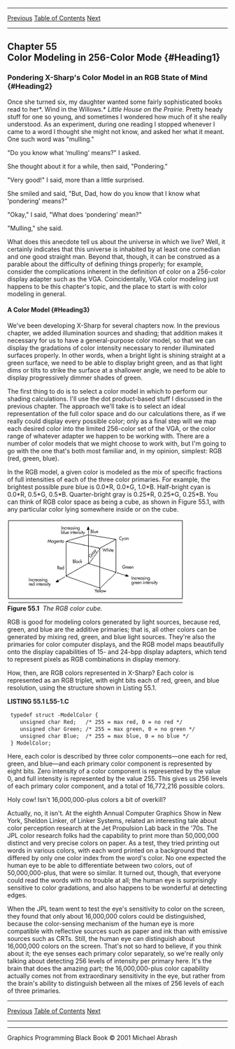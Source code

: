   ------------------------ --------------------------------- --------------------
  [Previous](54-05.html)   [Table of Contents](index.html)   [Next](55-02.html)
  ------------------------ --------------------------------- --------------------

Chapter 55\
 Color Modeling in 256-Color Mode {#Heading1}
---------------------------------

### Pondering X-Sharp's Color Model in an RGB State of Mind {#Heading2}

Once she turned six, my daughter wanted some fairly sophisticated books
read to her*. Wind in the Willows.* *Little House on the Prairie.*
Pretty heady stuff for one so young, and sometimes I wondered how much
of it she really understood. As an experiment, during one reading I
stopped whenever I came to a word I thought she might not know, and
asked her what it meant. One such word was "mulling."

"Do you know what ‘mulling' means?" I asked.

She thought about it for a while, then said, "Pondering."

"Very good!" I said, more than a little surprised.

She smiled and said, "But, Dad, how do you know that I know what
‘pondering' means?"

"Okay," I said, "What does ‘pondering' mean?"

"Mulling," she said.

What does this anecdote tell us about the universe in which we live?
Well, it certainly indicates that this universe is inhabited by at least
one comedian and one good straight man. Beyond that, though, it can be
construed as a parable about the difficulty of defining things properly;
for example, consider the complications inherent in the definition of
color on a 256-color display adapter such as the VGA. Coincidentally,
VGA color modeling just happens to be this chapter's topic, and the
place to start is with color modeling in general.

#### A Color Model {#Heading3}

We've been developing X-Sharp for several chapters now. In the previous
chapter, we added illumination sources and shading; that addition makes
it necessary for us to have a general-purpose color model, so that we
can display the gradations of color intensity necessary to render
illuminated surfaces properly. In other words, when a bright light is
shining straight at a green surface, we need to be able to display
bright green, and as that light dims or tilts to strike the surface at a
shallower angle, we need to be able to display progressively dimmer
shades of green.

The first thing to do is to select a color model in which to perform our
shading calculations. I'll use the dot product-based stuff I discussed
in the previous chapter. The approach we'll take is to select an ideal
representation of the full color space and do our calculations there, as
if we really could display every possible color; only as a final step
will we map each desired color into the limited 256-color set of the
VGA, or the color range of whatever adapter we happen to be working
with. There are a number of color models that we might choose to work
with, but I'm going to go with the one that's both most familiar and, in
my opinion, simplest: RGB (red, green, blue).

In the RGB model, a given color is modeled as the mix of specific
fractions of full intensities of each of the three color primaries. For
example, the brightest possible pure blue is 0.0\*R, 0.0\*G, 1.0\*B.
Half-bright cyan is 0.0\*R, 0.5\*G, 0.5\*B. Quarter-bright gray is
0.25\*R, 0.25\*G, 0.25\*B. You can think of RGB color space as being a
cube, as shown in Figure 55.1, with any particular color lying somewhere
inside or on the cube.

![](images/55-01.jpg)\
 **Figure 55.1**  *The RGB color cube.*

RGB is good for modeling colors generated by light sources, because red,
green, and blue are the additive primaries; that is, all other colors
can be generated by mixing red, green, and blue light sources. They're
also the primaries for color computer displays, and the RGB model maps
beautifully onto the display capabilities of 15- and 24-bpp display
adapters, which tend to represent pixels as RGB combinations in display
memory.

How, then, are RGB colors represented in X-Sharp? Each color is
represented as an RGB triplet, with eight bits each of red, green, and
blue resolution, using the structure shown in Listing 55.1.

**LISTING 55.1 L55-1.C**

     typedef struct -ModelColor {
        unsigned char Red;   /* 255 = max red, 0 = no red */
        unsigned char Green; /* 255 = max green, 0 = no green */
        unsigned char Blue;  /* 255 = max blue, 0 = no blue */
     } ModelColor;

Here, each color is described by three color components—one each for
red, green, and blue—and each primary color component is represented by
eight bits. Zero intensity of a color component is represented by the
value 0, and full intensity is represented by the value 255. This gives
us 256 levels of each primary color component, and a total of 16,772,216
possible colors.

Holy cow! Isn't 16,000,000-plus colors a bit of overkill?

Actually, no, it isn't. At the eighth Annual Computer Graphics Show in
New York, Sheldon Linker, of Linker Systems, related an interesting tale
about color perception research at the Jet Propulsion Lab back in the
'70s. The JPL color research folks had the capability to print more than
50,000,000 distinct and very precise colors on paper. As a test, they
tried printing out words in various colors, with each word printed on a
background that differed by only one color index from the word's color.
No one expected the human eye to be able to differentiate between two
colors, out of 50,000,000-plus, that were so similar. It turned out,
though, that everyone could read the words with no trouble at all; the
human eye is surprisingly sensitive to color gradations, and also
happens to be wonderful at detecting edges.

When the JPL team went to test the eye's sensitivity to color on the
screen, they found that only about 16,000,000 colors could be
distinguished, because the color-sensing mechanism of the human eye is
more compatible with reflective sources such as paper and ink than with
emissive sources such as CRTs. Still, the human eye can distinguish
about 16,000,000 colors on the screen. That's not so hard to believe, if
you think about it; the eye senses each primary color separately, so
we're really only talking about detecting 256 levels of intensity per
primary here. It's the brain that does the amazing part; the
16,000,000-plus color capability actually comes not from extraordinary
sensitivity in the eye, but rather from the brain's ability to
distinguish between all the mixes of 256 levels of each of three
primaries.

  ------------------------ --------------------------------- --------------------
  [Previous](54-05.html)   [Table of Contents](index.html)   [Next](55-02.html)
  ------------------------ --------------------------------- --------------------

* * * * *

Graphics Programming Black Book © 2001 Michael Abrash
